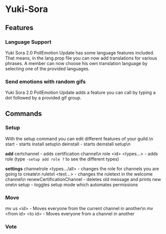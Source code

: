 # Yuki-Sora
## Features
### Language Support
Yuki Sora 2.0 PollEmotion Update has some language features included. That means, in the lang.prop file you can now add translations for various phrases. A member can now choose his own translation language by selecting one of the provided languages.
### Send emotions with random gifs
Yuki Sora 2.0 PollEmotion Update adds a feature you can call by typing a dot followed by a provided gif group.
## Commands
### Setup
With the setup command you can edit different features of your guild.\n
start - starts install setup\n
deinstall - starts deinstall setup\n

**add**
certchannel <id> - adds certification channel\n
role \<id\> \<types...\> - adds role (type `-setup add role ?` to see the different types)
  
**settings**
channelrole \<types.../all\> - changes the role for channels you are going to create\n
ruletxt <text...> - changes the ruletext in the welcome channel\n
renewCertificationChannel - deletes old message and prints new one\n
setup - toggles setup mode which automates permissions
### Move
mv us \<id\> - Moves everyone from the current channel in another\n
mv \<from id\> \<to id\> - Moves everyone from a channel in another
### Vote
  

